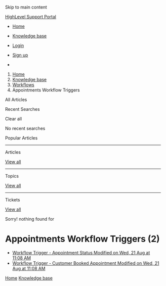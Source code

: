 Skip to main content

[ HighLevel Support Portal ](https://help.gohighlevel.com)

  * [ Home ](/support/home)
  * [ Knowledge base ](/support/solutions)

  * [Login](/support/login)
  * [Sign up](/support/signup)
  * 

  1. [Home](/support/home)
  2. [Knowledge base](/support/solutions)
  3. [Workflows](/support/solutions/48000455132)
  4. Appointments Workflow Triggers

All  Articles 

Recent Searches

Clear all

No recent searches

Popular Articles

* * *

Articles

[View all](/support/search/solutions)

* * *

Topics

[View all](/support/search/topics)

* * *

Tickets

[View all](/support/search/tickets)

Sorry! nothing found for   

# Appointments Workflow Triggers (2)

  * [ Workflow Trigger - Appointment Status Modified on Wed, 21 Aug at 11:08 AM  ](/support/solutions/articles/155000002619-workflow-trigger-appointment-status)
  * [ Workflow Trigger - Customer Booked Appointment Modified on Wed, 21 Aug at 11:08 AM  ](/support/solutions/articles/155000002675-workflow-trigger-customer-booked-appointment)

[Home](/support/home) [Knowledge base](/support/solutions)
